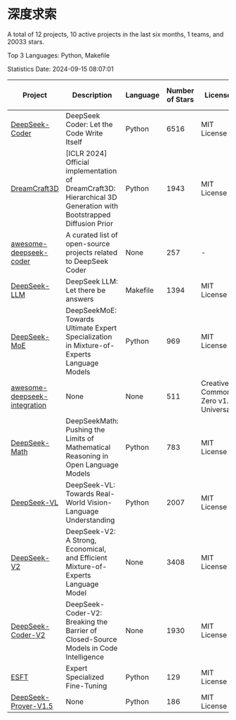 # 深度求索

A total of 12 projects, 10 active projects in the last six months, 1 teams, and 20033 stars.

Top 3 Languages: Python, Makefile

Statistics Date: 2024-09-15 08:07:01

| Project | Description | Language | Number of Stars | License | Creation Date | Last Updated Date | Last Pushed Date |
| --- | --- | --- | --- | --- | --- | --- | --- |
| [DeepSeek-Coder](https://github.com/deepseek-ai/DeepSeek-Coder) | DeepSeek Coder: Let the Code Write Itself | Python | 6516 | MIT License | 2023-10-20 | 2024-09-14 | 2024-05-21 |
| [DreamCraft3D](https://github.com/deepseek-ai/DreamCraft3D) | [ICLR 2024] Official implementation of DreamCraft3D: Hierarchical 3D Generation with Bootstrapped Diffusion Prior | Python | 1943 | MIT License | 2023-10-23 | 2024-09-15 | 2024-08-21 |
| [awesome-deepseek-coder](https://github.com/deepseek-ai/awesome-deepseek-coder) | A curated list of open-source projects related to DeepSeek Coder | None | 257 | - | 2023-11-06 | 2024-09-13 | 2024-04-03 |
| [DeepSeek-LLM](https://github.com/deepseek-ai/DeepSeek-LLM) | DeepSeek LLM: Let there be answers | Makefile | 1394 | MIT License | 2023-11-29 | 2024-09-14 | 2024-02-04 |
| [DeepSeek-MoE](https://github.com/deepseek-ai/DeepSeek-MoE) | DeepSeekMoE: Towards Ultimate Expert Specialization in Mixture-of-Experts Language Models | Python | 969 | MIT License | 2024-01-02 | 2024-09-15 | 2024-01-16 |
| [awesome-deepseek-integration](https://github.com/deepseek-ai/awesome-deepseek-integration) | None | None | 511 | Creative Commons Zero v1.0 Universal | 2024-01-11 | 2024-09-14 | 2024-09-09 |
| [DeepSeek-Math](https://github.com/deepseek-ai/DeepSeek-Math) | DeepSeekMath: Pushing the Limits of Mathematical Reasoning in Open Language Models | Python | 783 | MIT License | 2024-02-05 | 2024-09-14 | 2024-04-15 |
| [DeepSeek-VL](https://github.com/deepseek-ai/DeepSeek-VL) | DeepSeek-VL: Towards Real-World Vision-Language Understanding | Python | 2007 | MIT License | 2024-03-07 | 2024-09-14 | 2024-04-24 |
| [DeepSeek-V2](https://github.com/deepseek-ai/DeepSeek-V2) | DeepSeek-V2: A Strong, Economical, and Efficient Mixture-of-Experts Language Model | None | 3408 | MIT License | 2024-04-22 | 2024-09-14 | 2024-08-10 |
| [DeepSeek-Coder-V2](https://github.com/deepseek-ai/DeepSeek-Coder-V2) | DeepSeek-Coder-V2: Breaking the Barrier of Closed-Source Models in Code Intelligence | None | 1930 | MIT License | 2024-06-14 | 2024-09-15 | 2024-07-03 |
| [ESFT](https://github.com/deepseek-ai/ESFT) | Expert Specialized Fine-Tuning | Python | 129 | MIT License | 2024-07-04 | 2024-09-12 | 2024-08-12 |
| [DeepSeek-Prover-V1.5](https://github.com/deepseek-ai/DeepSeek-Prover-V1.5) | None | Python | 186 | MIT License | 2024-08-15 | 2024-09-14 | 2024-08-16 |
